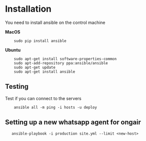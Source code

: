 # Installation #

You need to install ansible on the control machine

**MacOS**
```
    sudo pip install ansible
```

**Ubuntu**
```
    sudo apt-get install software-properties-common
    sudo apt-add-repository ppa:ansible/ansible
    sudo apt-get update
    sudo apt-get install ansible
```

## Testing ##
Test if you can connect to the servers

```
    ansible all -m ping -i hosts -u deploy
```
## Setting up a new whatsapp agent for ongair ##

```
   ansible-playbook -i production site.yml --limit <new-host>
```
